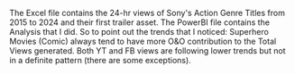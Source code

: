 The Excel file contains the 24-hr views of Sony's Action Genre Titles  from 2015 to 2024 and their first trailer asset.
The PowerBI file contains the Analysis that I did.
So to point out the trends that I noticed:
 Superhero Movies (Comic) always tend to have more O&O contribution to the Total Views generated.
 Both YT and FB views are following lower trends but not in a definite pattern (there are some exceptions).
